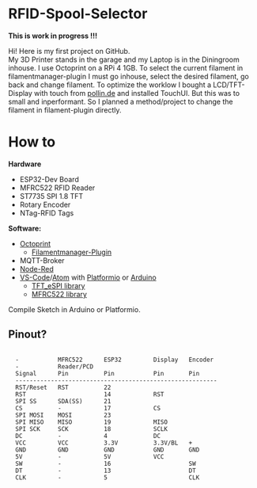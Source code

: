 <h1 id="rfid-spool-selector">RFID-Spool-Selector</h1>
<p><strong>This is work in progress !!!</strong></p>
<p>Hi! Here is my first project on GitHub.<br>
My 3D Printer stands in the garage and my Laptop is in the Diningroom inhouse. I use Octoprint on a RPi 4 1GB. To select the current filament in filamentmanager-plugin I must go inhouse, select the desired filament, go back and change filament. To optimize the worklow I bought a LCD/TFT-Display with touch from <a href="http://pollin.de">pollin.de</a> and installed TouchUI. But this was to small and inperformant. So I planned a method/project to change the filament in filament-plugin directly.</p>
<h1 id="how-to">How to</h1>
<p><strong>Hardware</strong></p>
<ul>
<li>ESP32-Dev Board</li>
<li>MFRC522 RFID Reader</li>
<li>ST7735 SPI 1.8 TFT</li>
<li>Rotary Encoder</li>
<li>NTag-RFID Tags</li>
</ul>
<p><strong>Software:</strong></p>
<ul>
<li><a href="https://octoprint.org/">Octoprint</a>
<ul>
<li><a href="https://plugins.octoprint.org/plugins/filamentmanager/">Filamentmanager-Plugin</a></li>
</ul>
</li>
<li>MQTT-Broker</li>
<li><a href="https://nodered.org/">Node-Red</a></li>
<li><a href="https://code.visualstudio.com/">VS-Code</a>/<a href="https://atom.io/">Atom</a> with <a href="https://platformio.org/">Platformio</a> or <a href="https://www.arduino.cc/">Arduino</a>
<ul>
<li><a href="https://github.com/Bodmer/TFT_eSPI">TFT_eSPI library</a></li>
<li><a href="https://github.com/miguelbalboa/rfid">MFRC522 library</a></li>
</ul>
</li>
</ul>
<p>Compile Sketch in Arduino or Platformio.</p>
<h2 id="pinout">Pinout?</h2>
<code>
  -           MFRC522      ESP32         Display   Encoder
  -           Reader/PCD   
  Signal      Pin          Pin           Pin       Pin     
  ---------------------------------------------------------
  RST/Reset   RST          22
  RST                      14            RST
  SPI SS      SDA(SS)      21
  CS          -            17            CS
  SPI MOSI    MOSI         23
  SPI MISO    MISO         19            MISO
  SPI SCK     SCK          18            SCLK
  DC          -            4             DC    
  VCC         VCC          3.3V          3.3V/BL   +
  GND         GND          GND           GND       GND
  5V          -            5V            VCC
  SW          -            16                      SW
  DT          -            13                      DT
  CLK         -            5                       CLK
 </code>
